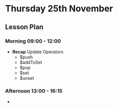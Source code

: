 # Thursday 25th November

## Lesson Plan

### Morning 09:00 - 12:00

+ **Recap** Update Operators
    + $push
    + $addToSet
    + $pop
    + $set
    + $unset

### Afternoon 13:00 - 16:15

+ 
